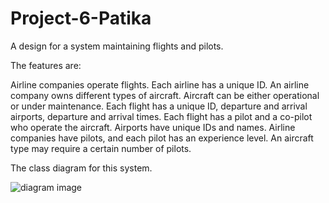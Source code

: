 # Project-6-Patika
A design for a system maintaining flights and pilots.

The features are:

Airline companies operate flights. Each airline has a unique ID.
An airline company owns different types of aircraft.
Aircraft can be either operational or under maintenance.
Each flight has a unique ID, departure and arrival airports, departure and arrival times.
Each flight has a pilot and a co-pilot who operate the aircraft.
Airports have unique IDs and names.
Airline companies have pilots, and each pilot has an experience level.
An aircraft type may require a certain number of pilots.

The class diagram for this system.

![diagram image]()






